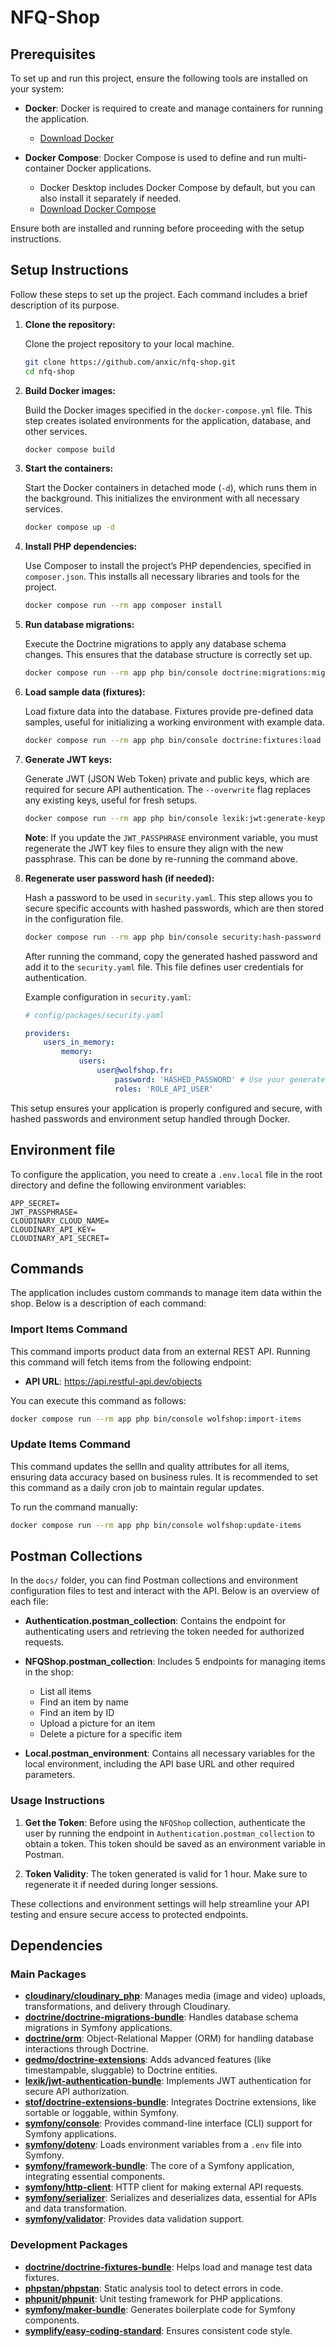 # NFQ-Shop

## Prerequisites

To set up and run this project, ensure the following tools are installed on your system:

- **Docker**: Docker is required to create and manage containers for running the application.
  - [Download Docker](https://docs.docker.com/get-docker/)

- **Docker Compose**: Docker Compose is used to define and run multi-container Docker applications.
  - Docker Desktop includes Docker Compose by default, but you can also install it separately if needed.
  - [Download Docker Compose](https://docs.docker.com/compose/install/)

Ensure both are installed and running before proceeding with the setup instructions.


## Setup Instructions

Follow these steps to set up the project. Each command includes a brief description of its purpose.

1. **Clone the repository:**

    Clone the project repository to your local machine.

    ```sh
    git clone https://github.com/anxic/nfq-shop.git
    cd nfq-shop
    ```

2. **Build Docker images:**

    Build the Docker images specified in the `docker-compose.yml` file. This step creates isolated environments for the application, database, and other services.

    ```sh
    docker compose build
    ```

3. **Start the containers:**

    Start the Docker containers in detached mode (`-d`), which runs them in the background. This initializes the environment with all necessary services.

    ```sh
    docker compose up -d
    ```

4. **Install PHP dependencies:**

    Use Composer to install the project’s PHP dependencies, specified in `composer.json`. This installs all necessary libraries and tools for the project.

    ```sh
    docker compose run --rm app composer install
    ```

5. **Run database migrations:**

    Execute the Doctrine migrations to apply any database schema changes. This ensures that the database structure is correctly set up.

    ```sh
    docker compose run --rm app php bin/console doctrine:migrations:migrate
    ```

6. **Load sample data (fixtures):**

    Load fixture data into the database. Fixtures provide pre-defined data samples, useful for initializing a working environment with example data.

    ```sh
    docker compose run --rm app php bin/console doctrine:fixtures:load
    ```

7. **Generate JWT keys:**

    Generate JWT (JSON Web Token) private and public keys, which are required for secure API authentication. The `--overwrite` flag replaces any existing keys, useful for fresh setups.

    ```sh
    docker compose run --rm app php bin/console lexik:jwt:generate-keypair --overwrite
    ```

    **Note**: If you update the `JWT_PASSPHRASE` environment variable, you must regenerate the JWT key files to ensure they align with the new passphrase. This can be done by re-running the command above.


8. **Regenerate user password hash (if needed):**

    Hash a password to be used in `security.yaml`. This step allows you to secure specific accounts with hashed passwords, which are then stored in the configuration file.

    ```sh
    docker compose run --rm app php bin/console security:hash-password
    ```

    After running the command, copy the generated hashed password and add it to the `security.yaml` file. This file defines user credentials for authentication.

    Example configuration in `security.yaml`:

    ```yaml
    # config/packages/security.yaml

    providers:
        users_in_memory:
            memory:
                users:
                    user@wolfshop.fr:
                        password: 'HASHED_PASSWORD' # Use your generated password hash
                        roles: 'ROLE_API_USER'
    ```

This setup ensures your application is properly configured and secure, with hashed passwords and environment setup handled through Docker.

## Environment file
To configure the application, you need to create a `.env.local` file in the root directory and define the following environment variables:

```plaintext
APP_SECRET=
JWT_PASSPHRASE=
CLOUDINARY_CLOUD_NAME=
CLOUDINARY_API_KEY=
CLOUDINARY_API_SECRET=
```

## Commands

The application includes custom commands to manage item data within the shop. Below is a description of each command:

### Import Items Command

This command imports product data from an external REST API. Running this command will fetch items from the following endpoint:
- **API URL**: https://api.restful-api.dev/objects

You can execute this command as follows:

```sh
docker compose run --rm app php bin/console wolfshop:import-items
```

### Update Items Command
This command updates the sellIn and quality attributes for all items, ensuring data accuracy based on business rules. It is recommended to set this command as a daily cron job to maintain regular updates.

To run the command manually:
```sh
docker compose run --rm app php bin/console wolfshop:update-items
```

## Postman Collections

In the `docs/` folder, you can find Postman collections and environment configuration files to test and interact with the API. Below is an overview of each file:

- **Authentication.postman_collection**: Contains the endpoint for authenticating users and retrieving the token needed for authorized requests.
  
- **NFQShop.postman_collection**: Includes 5 endpoints for managing items in the shop:
  - List all items
  - Find an item by name
  - Find an item by ID
  - Upload a picture for an item
  - Delete a picture for a specific item

- **Local.postman_environment**: Contains all necessary variables for the local environment, including the API base URL and other required parameters.

### Usage Instructions

1. **Get the Token**: Before using the `NFQShop` collection, authenticate the user by running the endpoint in `Authentication.postman_collection` to obtain a token. This token should be saved as an environment variable in Postman.
   
2. **Token Validity**: The token generated is valid for 1 hour. Make sure to regenerate it if needed during longer sessions.

These collections and environment settings will help streamline your API testing and ensure secure access to protected endpoints.

## Dependencies

### Main Packages

- **[cloudinary/cloudinary_php](https://github.com/cloudinary/cloudinary_php)**: Manages media (image and video) uploads, transformations, and delivery through Cloudinary.
- **[doctrine/doctrine-migrations-bundle](https://github.com/doctrine/DoctrineMigrationsBundle)**: Handles database schema migrations in Symfony applications.
- **[doctrine/orm](https://github.com/doctrine/orm)**: Object-Relational Mapper (ORM) for handling database interactions through Doctrine.
- **[gedmo/doctrine-extensions](https://github.com/doctrine-extensions/DoctrineExtensions)**: Adds advanced features (like timestampable, sluggable) to Doctrine entities.
- **[lexik/jwt-authentication-bundle](https://github.com/lexik/LexikJWTAuthenticationBundle)**: Implements JWT authentication for secure API authorization.
- **[stof/doctrine-extensions-bundle](https://github.com/stof/StofDoctrineExtensionsBundle)**: Integrates Doctrine extensions, like sortable or loggable, within Symfony.
- **[symfony/console](https://github.com/symfony/console)**: Provides command-line interface (CLI) support for Symfony applications.
- **[symfony/dotenv](https://github.com/symfony/dotenv)**: Loads environment variables from a `.env` file into Symfony.
- **[symfony/framework-bundle](https://github.com/symfony/framework-bundle)**: The core of a Symfony application, integrating essential components.
- **[symfony/http-client](https://github.com/symfony/http-client)**: HTTP client for making external API requests.
- **[symfony/serializer](https://github.com/symfony/serializer)**: Serializes and deserializes data, essential for APIs and data transformation.
- **[symfony/validator](https://github.com/symfony/validator)**: Provides data validation support.

### Development Packages

- **[doctrine/doctrine-fixtures-bundle](https://github.com/doctrine/DoctrineFixturesBundle)**: Helps load and manage test data fixtures.
- **[phpstan/phpstan](https://github.com/phpstan/phpstan)**: Static analysis tool to detect errors in code.
- **[phpunit/phpunit](https://github.com/sebastianbergmann/phpunit)**: Unit testing framework for PHP applications.
- **[symfony/maker-bundle](https://github.com/symfony/maker-bundle)**: Generates boilerplate code for Symfony components.
- **[symplify/easy-coding-standard](https://github.com/symplify/easy-coding-standard)**: Ensures consistent code style.
